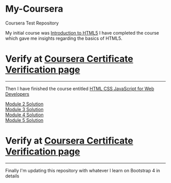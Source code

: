 # My-Coursera
Coursera Test Repository

My initial course was [Introduction to HTML5](https://www.coursera.org/learn/html)
I have completed the course which gave me insights regarding the basics of HTML5.  

# Verify at [Coursera Certificate Verification page](https://www.coursera.org/account/accomplishments/verify/HJE4QKDYA5YZ)  
  
--------------------------------------------------------------------------------------------------------------------------------------------------------  
  
Then I have finished the course entitled [HTML CSS JavaScript for Web Developers](https://www.coursera.org/learn/html-css-javascript-for-web-developers)  

[Module 2 Solution](https://arpanpal99.github.io/My-Coursera/Module_2_Assignment/)  
[Module 3 Solution](https://arpanpal99.github.io/My-Coursera/Module_3_Assignment/)  
[Module 4 Solution](https://arpanpal99.github.io/My-Coursera/Module_4_Assignment/)  
[Module 5 Solution](https://arpanpal99.github.io/My-Coursera/Module_5_Assignment/)  

# Verify at [Coursera Certificate Verification page](https://www.coursera.org/account/accomplishments/verify/WMYB9PU2TBD2)  

--------------------------------------------------------------------------------------------------------------------------------------------------------  

Finally I'm updating this repository with whatever I learn on Bootstrap 4 in details  
